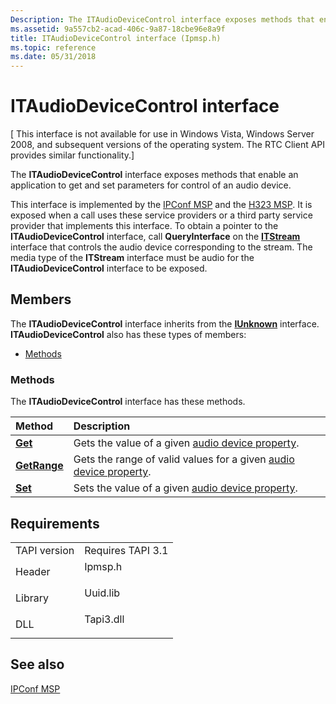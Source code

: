 ```yaml
---
Description: The ITAudioDeviceControl interface exposes methods that enable an application to get and set parameters for control of an audio device.
ms.assetid: 9a557cb2-acad-406c-9a87-18cbe96e8a9f
title: ITAudioDeviceControl interface (Ipmsp.h)
ms.topic: reference
ms.date: 05/31/2018
---
```


# ITAudioDeviceControl interface

\[ This interface is not available for use in Windows Vista, Windows Server 2008, and subsequent versions of the operating system. The RTC Client API provides similar functionality.\]

The **ITAudioDeviceControl** interface exposes methods that enable an application to get and set parameters for control of an audio device.

This interface is implemented by the [IPConf MSP](ipconf-msp.md) and the [H323 MSP](h323-msp.md). It is exposed when a call uses these service providers or a third party service provider that implements this interface. To obtain a pointer to the **ITAudioDeviceControl** interface, call **QueryInterface** on the [**ITStream**](/windows/win32/api/tapi3if/nn-tapi3if-itstream) interface that controls the audio device corresponding to the stream. The media type of the **ITStream** interface must be audio for the **ITAudioDeviceControl** interface to be exposed.

## Members

The **ITAudioDeviceControl** interface inherits from the [**IUnknown**](/windows/desktop/api/unknwn/nn-unknwn-iunknown) interface. **ITAudioDeviceControl** also has these types of members:

-   [Methods](#methods)

### Methods

The **ITAudioDeviceControl** interface has these methods.



| Method                                              | Description                                                                                             |
|:----------------------------------------------------|:--------------------------------------------------------------------------------------------------------|
| [**Get**](/windows/desktop/api/tapi3if/nf-tapi3if-itasrterminalevent-get_call)          | Gets the value of a given [audio device property](audiodeviceproperty.md).<br/>                  |
| [**GetRange**](/windows/desktop/api/tapi3if/nf-tapi3if-itasrterminalevent-get_terminal) | Gets the range of valid values for a given [audio device property](audiodeviceproperty.md).<br/> |
| [**Set**](/windows/desktop/api/tapi3if/nf-tapi3if-itasrterminalevent-get_error)         | Sets the value of a given [audio device property](audiodeviceproperty.md).<br/>                  |



 

## Requirements



|                         |                                                                                      |
|-------------------------|--------------------------------------------------------------------------------------|
| TAPI version<br/> | Requires TAPI 3.1<br/>                                                         |
| Header<br/>       | <dl> <dt>Ipmsp.h</dt> </dl>   |
| Library<br/>      | <dl> <dt>Uuid.lib</dt> </dl>  |
| DLL<br/>          | <dl> <dt>Tapi3.dll</dt> </dl> |



## See also

<dl> <dt>

[IPConf MSP](ipconf-msp.md)
</dt> </dl>

 

